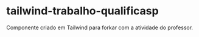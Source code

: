 # tailwind-trabalho-qualificasp
Componente criado em Tailwind para forkar com a atividade do professor. 

